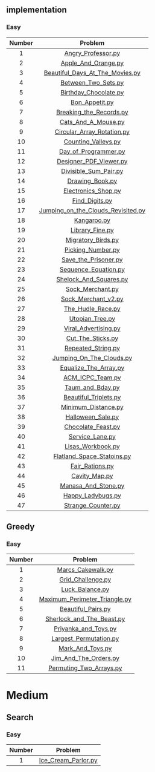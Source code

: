 ## implementation


### Easy
Number | Problem 
:---: | :---:
1|[Angry_Professor.py](implementation/Angry_Professor.py)
2|[Apple_And_Orange.py](implementation/Apple_And_Orange.py)
3|[Beautiful_Days_At_The_Movies.py](implementation/Beautiful_Days_At_The_Movies.py)
4|[Between_Two_Sets.py](implementation/Between_Two_Sets.py)
5|[Birthday_Chocolate.py](implementation/Birthday_Chocolate.py)
6|[Bon_Appetit.py](implementation/Bon_Appetit.py)
7|[Breaking_the_Records.py](implementation/Breaking_the_Records.py)
8|[Cats_And_A_Mouse.py](implementation/Cats_And_A_Mouse.py)
9|[Circular_Array_Rotation.py](implementation/Circular_Array_Rotation.py)	  	 
10|[Counting_Valleys.py](implementation/Counting_Valleys.py)
11|[Day_of_Programmer.py](implementation/Day_of_Programmer.py)
12|[Designer_PDF_Viewer.py](implementation/Designer_PDF_Viewer.py)	 
13|[Divisible_Sum_Pair.py](implementation/Divisible_Sum_Pair.py)
14|[Drawing_Book.py](implementation/Drawing_Book.py)
15|[Electronics_Shop.py](implementation/Electronics_Shop.py)
16|[Find_Digits.py](implementation/Find_Digits.py)
17|[Jumping_on_the_Clouds_Revisited.py](implementation/Jumping_on_the_Clouds_Revisited.py)
18|[Kangaroo.py](implementation/Kangaroo.py)
19|[Library_Fine.py](implementation/Library_Fine.py)
20|[Migratory_Birds.py](implementation/Migratory_Birds.py)
21|[Picking_Number.py](implementation/Picking_Number.py)
22|[Save_the_Prisoner.py](implementation/Save_the_Prisoner.py)
23|[Sequence_Equation.py](implementation/Sequence_Equation.py)
24|[Shelock_And_Squares.py](implementation/Shelock_And_Squares.py)
25|[Sock_Merchant.py](implementation/Sock_Merchant.py)
26|[Sock_Merchant_v2.py](implementation/Sock_Merchant_v2.py)
27|[The_Hudle_Race.py](implementation/The_Hudle_Race.py)
28|[Utopian_Tree.py](implementation/Utopian_Tree.py)
29|[Viral_Advertising.py](implementation/Viral_Advertising.py)
30|[Cut_The_Sticks.py](implementation/Cut_the_Sticks.py)
31|[Repeated_String.py](implementation/Repeated_String.py)
32|[Jumping_On_The_Clouds.py](implementation/Jumping_On_The_Clouds.py)
33|[Equalize_The_Array.py](implementation/Equalize_The_Array.py)
34|[ACM_ICPC_Team.py](implementation/ACM_ICPC_Team.py)
35|[Taum_and_Bday.py](implementation/Taum_and_Bday.py)
36|[Beautiful_Triplets.py](implementation/Beautiful_Triplets.py)
37|[Minimum_Distance.py](implementation/Minimum_Distance.py)
38|[Halloween_Sale.py](implementation/Halloween_Sale.py)
39|[Chocolate_Feast.py](implementation/Chocolate_Feast.py)
40|[Service_Lane.py](implementation/Service_Lane.py)
41|[Lisas_Workbook.py](implementation/Lisas_Workbook.py)
42|[Flatland_Space_Statoins.py](implementation/Flatland_Space_Statoins.py)
43|[Fair_Rations.py](implementation/Fair_Rations.py)
44|[Cavity_Map.py](implementation/Cavity_map.py)
45|[Manasa_And_Stone.py](implementation/Manasa_And_Stone.py)
46|[Happy_Ladybugs.py](implementation/Happy_Ladybugs.py)
47|[Strange_Counter.py](implementation/Strange_Counter.py)



## Greedy

### Easy
Number | Problem 
:---: | :---:
1|[Marcs_Cakewalk.py](Greedy/Marcs_Cakewalk.py)
2|[Grid_Challenge.py](Greedy/Grid_Challenge.py)
3|[Luck_Balance.py](Greedy/Luck_Balance.py)
4|[Maximum_Perimeter_Triangle.py](Greedy/Maximum_Perimeter_Triangle.py)
5|[Beautiful_Pairs.py](Greedy/Beautiful_Pairs.py)
6|[Sherlock_and_The_Beast.py](Greedy/Sherlock_and_The_Beast.py)
7|[Priyanka_and_Toys.py](Greedy/Priyanka_and_Toys.py)
8|[Largest_Permutation.py](Greedy/Largest_Permutation.py)
9|[Mark_And_Toys.py](Greedy/Mark_And_Toys.py)
10|[Jim_And_The_Orders.py](Greedy/Jim_And_The_Orders.py)
11|[Permuting_Two_Arrays.py](Greedy/Permuting_Two_Arrays.py)

# Medium

## Search

### Easy 

Number | Problem 
:---: | :---:
1|[Ice_Cream_Parlor.py](Search/Ice_Cream_Parlor.py)

